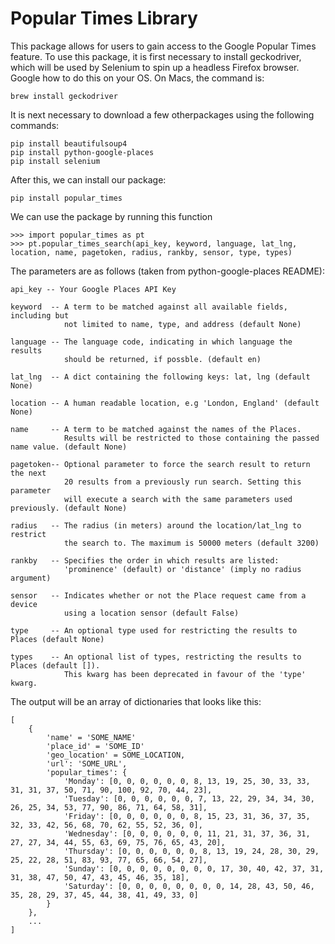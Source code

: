 # Popular Times Library

This package allows for users to gain access to the Google Popular Times feature. To use this package, it is first necessary to install geckodriver, which will be used by Selenium to spin up a headless Firefox browser. Google how to do this on your OS. On Macs, the command is: 
```
brew install geckodriver
```

It is next necessary to download a few otherpackages using the following commands: 

```
pip install beautifulsoup4
pip install python-google-places
pip install selenium
```

After this, we can install our package: 
```
pip install popular_times
```

We can use the package by running this function
```
>>> import popular_times as pt
>>> pt.popular_times_search(api_key, keyword, language, lat_lng, location, name, pagetoken, radius, rankby, sensor, type, types)
```

The parameters are as follows (taken from python-google-places README): 
```
api_key -- Your Google Places API Key 

keyword  -- A term to be matched against all available fields, including but
            not limited to name, type, and address (default None)

language -- The language code, indicating in which language the results
            should be returned, if possble. (default en)

lat_lng  -- A dict containing the following keys: lat, lng (default None)

location -- A human readable location, e.g 'London, England' (default None)

name     -- A term to be matched against the names of the Places.
            Results will be restricted to those containing the passed name value. (default None)

pagetoken-- Optional parameter to force the search result to return the next
            20 results from a previously run search. Setting this parameter
            will execute a search with the same parameters used previously. (default None)

radius   -- The radius (in meters) around the location/lat_lng to restrict
            the search to. The maximum is 50000 meters (default 3200)

rankby   -- Specifies the order in which results are listed:
            'prominence' (default) or 'distance' (imply no radius argument)

sensor   -- Indicates whether or not the Place request came from a device
            using a location sensor (default False)

type     -- An optional type used for restricting the results to Places (default None)

types    -- An optional list of types, restricting the results to Places (default []).
            This kwarg has been deprecated in favour of the 'type' kwarg.
```
The output will be an array of dictionaries that looks like this: 
```
[
    {
        'name' = 'SOME_NAME'
        'place_id' = 'SOME_ID'
        'geo_location' = SOME_LOCATION, 
        'url': 'SOME_URL', 
        'popular_times': {
            'Monday': [0, 0, 0, 0, 0, 0, 8, 13, 19, 25, 30, 33, 33, 31, 31, 37, 50, 71, 90, 100, 92, 70, 44, 23], 
            'Tuesday': [0, 0, 0, 0, 0, 0, 7, 13, 22, 29, 34, 34, 30, 26, 25, 34, 53, 77, 90, 86, 71, 64, 58, 31], 
            'Friday': [0, 0, 0, 0, 0, 0, 8, 15, 23, 31, 36, 37, 35, 32, 33, 42, 56, 68, 70, 62, 55, 52, 36, 0], 
            'Wednesday': [0, 0, 0, 0, 0, 0, 11, 21, 31, 37, 36, 31, 27, 27, 34, 44, 55, 63, 69, 75, 76, 65, 43, 20], 
            'Thursday': [0, 0, 0, 0, 0, 0, 8, 13, 19, 24, 28, 30, 29, 25, 22, 28, 51, 83, 93, 77, 65, 66, 54, 27], 
            'Sunday': [0, 0, 0, 0, 0, 0, 0, 0, 17, 30, 40, 42, 37, 31, 31, 38, 47, 50, 47, 43, 45, 46, 35, 18], 
            'Saturday': [0, 0, 0, 0, 0, 0, 0, 0, 14, 28, 43, 50, 46, 35, 28, 29, 37, 45, 44, 38, 41, 49, 33, 0]
        }
    }, 
    ...
]
```